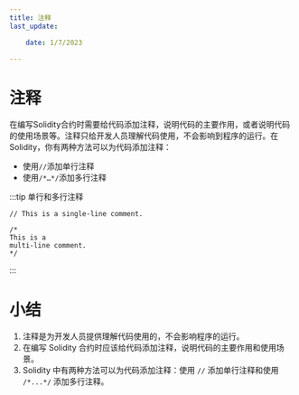 ```yaml
---
title: 注释
last_update:

    date: 1/7/2023

---
```


# 注释

在编写Solidity合约时需要给代码添加注释，说明代码的主要作用，或者说明代码的使用场景等。注释只给开发人员理解代码使用，不会影响到程序的运行。在Solidity，你有两种方法可以为代码添加注释：

* 使用`//`添加单行注释
* 使用`/*…*/`添加多行注释

:::tip 单行和多行注释 

```solidity
// This is a single-line comment.

/*
This is a
multi-line comment.
*/
```

:::

# 小结
1. 注释是为开发人员提供理解代码使用的，不会影响程序的运行。
2. 在编写 Solidity 合约时应该给代码添加注释，说明代码的主要作用和使用场景。
3. Solidity 中有两种方法可以为代码添加注释：使用 `//` 添加单行注释和使用 `/*...*/` 添加多行注释。
